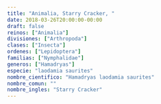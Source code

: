```yaml
---
title: "Animalia, Starry Cracker, "
date: 2018-03-26T20:00:00-00:00
draft: false
reinos: ["Animalia"]
divisiones: ["Arthropoda"]
clases: ["Insecta"]
ordenes: ["Lepidoptera"]
familias: ["Nymphalidae"]
generos: ["Hamadryas"]
especie: "laodamia saurites"
nombre_cientifico: "Hamadryas laodamia saurites"
nombre_comun: ""
nombre_ingles: "Starry Cracker"
---
```

